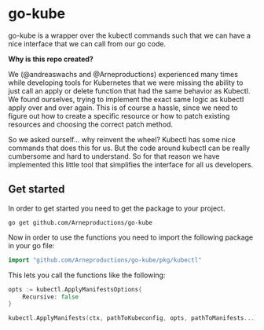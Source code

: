 # go-kube
go-kube is a wrapper over the kubectl commands such that we can have a nice interface that we can call from our go code.

**Why is this repo created?**

We (@andreaswachs and @Arneproductions) experienced many times while developing tools for Kubernetes that we were missing the ability to just call an apply or delete function that had the same behavior as Kubectl. We found ourselves, trying to implement the exact same logic as kubectl apply over and over again. This is of course a hassle, since we need to figure out how to create a specific resource or how to patch existing resources and choosing the correct patch method. 

So we asked ourself... why reinvent the wheel? Kubectl has some nice commands that does this for us. But the code around kubectl can be really cumbersome and hard to understand. So for that reason we have implemented this little tool that simplifies the interface for all us developers.

## Get started
In order to get started you need to get the package to your project.
```
go get github.com/Arneproductions/go-kube
```

Now in order to use the functions you need to import the following package in your go file:
```go
import "github.com/Arneproductions/go-kube/pkg/kubectl"
```

This lets you call the functions like the following:
```go
opts := kubectl.ApplyManifestsOptions{
    Recursive: false
}

kubectl.ApplyManifests(ctx, pathToKubeconfig, opts, pathToManifests...)
```
